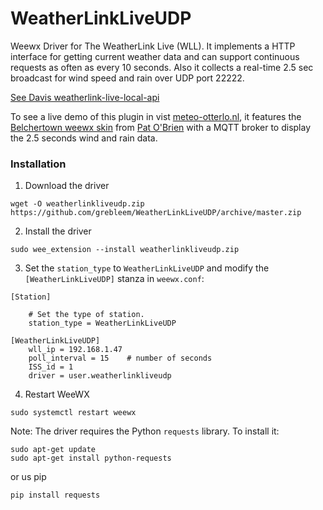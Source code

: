 # WeatherLinkLiveUDP
Weewx Driver for The WeatherLink Live (WLL). It implements a HTTP interface for getting current weather data and can support continuous requests as often as every 10 seconds.
Also it collects a real-time 2.5 sec broadcast for wind speed and rain over UDP port 22222.

[See Davis weatherlink-live-local-api](https://weatherlink.github.io/weatherlink-live-local-api/)

To see a live demo of this plugin in vist [meteo-otterlo.nl](https://meteo-otterlo.nl), it features the [Belchertown weewx skin](https://github.com/poblabs/weewx-belchertown#belchertown-weewx-skin) from [Pat O'Brien](https://github.com/poblabs) with a MQTT broker to display the 2.5 seconds wind and rain data.

### Installation

1) Download the driver

```
wget -O weatherlinkliveudp.zip https://github.com/grebleem/WeatherLinkLiveUDP/archive/master.zip
```

2) Install the driver

```
sudo wee_extension --install weatherlinkliveudp.zip
```

3) Set the `station_type` to `WeatherLinkLiveUDP` and modify the `[WeatherLinkLiveUDP]` stanza in `weewx.conf`:
```
[Station]

    # Set the type of station.
    station_type = WeatherLinkLiveUDP
```
```
[WeatherLinkLiveUDP]
    wll_ip = 192.168.1.47
    poll_interval = 15    # number of seconds
    ISS_id = 1
    driver = user.weatherlinkliveudp
```

4) Restart WeeWX

```
sudo systemctl restart weewx
```

Note: The driver requires the Python `requests` library. To install it:

```
sudo apt-get update 
sudo apt-get install python-requests
```
or us pip
```
pip install requests
```
